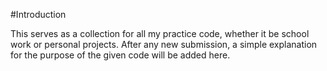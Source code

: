 #Introduction

This serves as a collection for all my practice code, whether it be school work or personal projects.
After any new submission, a simple explanation for the purpose of the given code will be added here.